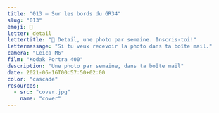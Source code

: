 ```yaml
---
title: "013 — Sur les bords du GR34"
slug: "013"
emoji: 👀
letter: detail
lettertitle: "👀 Detail, une photo par semaine. Inscris-toi!"
lettermessage: "Si tu veux recevoir la photo dans ta boîte mail."
camera: "Leica M6"
film: "Kodak Portra 400"
description: "Une photo par semaine, dans ta boîte mail"
date: 2021-06-16T00:57:50+02:00
color: "cascade"
resources:
  - src: "cover.jpg"
    name: "cover"
---
```

